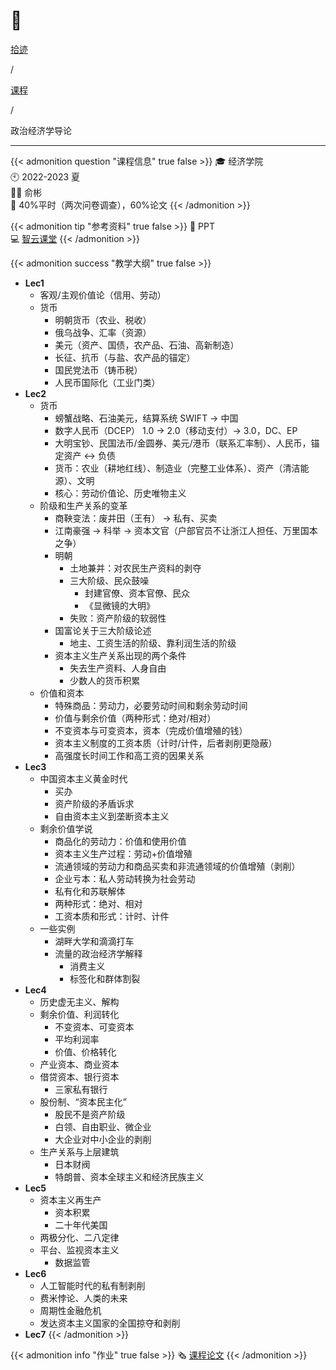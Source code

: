 # 🏫


<div class="nav-tab">
  <a href="../../../cages"><p class="not">拾迹</p></a><p class="not">/</p>
  <a href="../"><p class="not">课程</p></a>
  <p class="now">/</p><p class="now">政治经济学导论</p>
</div>

---

{{< admonition question "课程信息" true false >}}
🎓 经济学院<br>
🕙 2022-2023 夏<br>
🧑‍🏫 俞彬<br>
📝 40%平时（两次问卷调查），60%论文
{{< /admonition >}}

{{< admonition tip "参考资料" true false >}}
📑 PPT<br>
💻 [智云课堂](https://classroom.zju.edu.cn/coursedetail?course_id=47818&tenant_code=112)
{{< /admonition >}}

{{< admonition success "教学大纲" true false >}}
- **Lec1**
    - 客观/主观价值论（信用、劳动）
    - 货币
        - 明朝货币（农业、税收）
        - 俄乌战争、汇率（资源）
        - 美元（资产、国债，农产品、石油、高新制造）
        - 长征、抗币（与盐、农产品的锚定）
        - 国民党法币（铸币税）
        - 人民币国际化（工业门类）
- **Lec2**
    - 货币
        - 螃蟹战略、石油美元，结算系统 SWIFT -> 中国
        - 数字人民币（DCEP） 1.0 -> 2.0（移动支付）-> 3.0，DC、EP
        - 大明宝钞、民国法币/金圆券、美元/港币（联系汇率制）、人民币，锚定资产 <-> 负债
        - 货币：农业（耕地红线）、制造业（完整工业体系）、资产（清洁能源）、文明
        - 核心：劳动价值论、历史唯物主义
    - 阶级和生产关系的变革
        - 商鞅变法：废井田（王有） -> 私有、买卖
        - 江南豪强 -> 科举 -> 资本文官（户部官员不让浙江人担任、万里国本之争）
        - 明朝
            - 土地兼并：对农民生产资料的剥夺
            - 三大阶级、民众鼓噪
                - 封建官僚、资本官僚、民众
                - 《显微镜的大明》
            - 失败：资产阶级的软弱性
        - 国富论关于三大阶级论述
            - 地主、工资生活的阶级、靠利润生活的阶级
        - 资本主义生产关系出现的两个条件
            - 失去生产资料、人身自由
            - 少数人的货币积累
    - 价值和资本
        - 特殊商品：劳动力，必要劳动时间和剩余劳动时间
        - 价值与剩余价值（两种形式：绝对/相对）
        - 不变资本与可变资本，资本（完成价值增殖的钱）
        - 资本主义制度的工资本质（计时/计件，后者剥削更隐蔽）
        - 高强度长时间工作和高工资的因果关系
- **Lec3**
    - 中国资本主义黄金时代
        - 买办
        - 资产阶级的矛盾诉求
        - 自由资本主义到垄断资本主义
    - 剩余价值学说
        - 商品化的劳动力：价值和使用价值
        - 资本主义生产过程：劳动+价值增殖
        - 流通领域的劳动力和商品买卖和非流通领域的价值增殖（剥削）
        - 企业亏本：私人劳动转换为社会劳动
        - 私有化和苏联解体
        - 两种形式：绝对、相对
        - 工资本质和形式：计时、计件
    - 一些实例
        - 湖畔大学和滴滴打车
        - 流量的政治经济学解释
            - 消费主义
            - 标签化和群体割裂
- **Lec4**
    - 历史虚无主义、解构
    - 剩余价值、利润转化
        - 不变资本、可变资本
        - 平均利润率
        - 价值、价格转化
    - 产业资本、商业资本
    - 借贷资本、银行资本
        - 三家私有银行
    - 股份制、“资本民主化”
        - 股民不是资产阶级
        - 白领、自由职业、微企业
        - 大企业对中小企业的剥削
    - 生产关系与上层建筑
        - 日本财阀
        - 特朗普、资本全球主义和经济民族主义
- **Lec5**
    - 资本主义再生产
        - 资本积累
        - 二十年代美国
    - 两极分化、二八定律
    - 平台、监视资本主义
        - 数据监管
- **Lec6**
    - 人工智能时代的私有制剥削
    - 费米悖论、人类的未来
    - 周期性金融危机
    - 发达资本主义国家的全国掠夺和剥削
- **Lec7**
{{< /admonition >}}

{{< admonition info "作业" true false >}}
🗞️ [课程论文](../../../capital)
{{< /admonition >}}

<!--
{{< admonition failure "笔记" true false >}}
{{< /admonition >}}

{{< admonition note "经验" true false >}}
{{< /admonition >}}
-->


